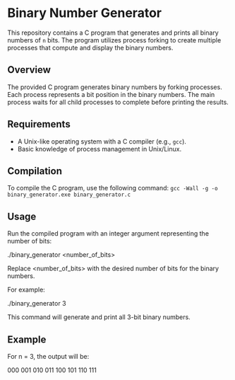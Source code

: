 # Binary Number Generator

This repository contains a C program that generates and prints all binary numbers of `n` bits. The program utilizes process forking to create multiple processes that compute and display the binary numbers.

## Overview

The provided C program generates binary numbers by forking processes. Each process represents a bit position in the binary numbers. The main process waits for all child processes to complete before printing the results.

## Requirements

- A Unix-like operating system with a C compiler (e.g., `gcc`).
- Basic knowledge of process management in Unix/Linux.

## Compilation

To compile the C program, use the following command:
`gcc -Wall -g -o binary_generator.exe binary_generator.c`

## Usage

Run the compiled program with an integer argument representing the number of bits:

./binary_generator <number_of_bits>

Replace <number_of_bits> with the desired number of bits for the binary numbers. 

For example:

./binary_generator 3

This command will generate and print all 3-bit binary numbers.

## Example

For n = 3, the output will be:

000
001
010
011
100
101
110
111
